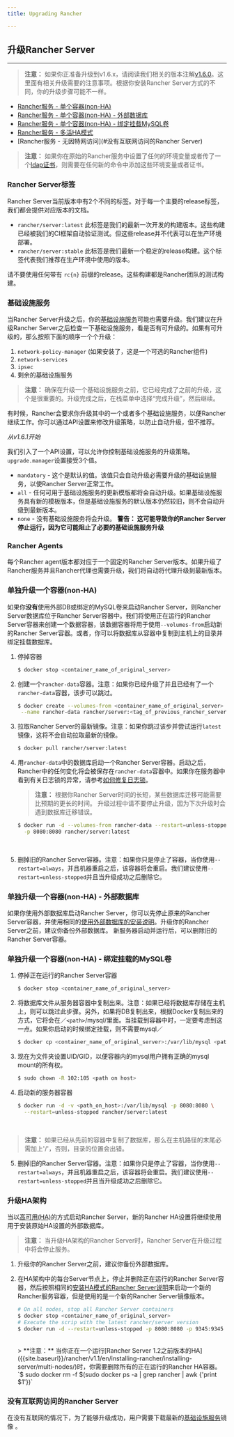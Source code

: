 ```yaml
---
title: Upgrading Rancher

---
```


## 升级Rancher Server
---

> **注意：** 如果你正准备升级到v1.6.x，请阅读我们相关的版本注解[v1.6.0](https://github.com/rancher/rancher/releases/tag/v1.6.0)。这里面有相关升级需要的注意事项。根据你安装Rancher Server方式的不同，你的升级步骤可能不一样。

* [Rancher服务 - 单个容器(non-HA)](#single-container)
* [Rancher服务 - 单个容器(non-HA) - 外部数据库](#single-container-external-database)
* [Rancher服务 - 单个容器(non-HA) - 绑定挂载MySQL卷](#single-container-bind-mount)
* [Rancher服务 - 多活HA模式](#multi-nodes)
* [Rancher服务 - 无因特网访问](#没有互联网访问的Rancher Server)

> **注意：** 如果你在原始的Rancher服务中设置了任何的环境变量或者传了一个[ldap证书]({{site.baseurl}}/rancher/{{page.version}}/{{page.lang}}/installing-rancher/installing-server/#tls认证使用adopenldap)，则需要在任何新的命令中添加这些环境变量或者证书。

### Rancher Server标签

Rancher Server当前版本中有2个不同的标签。对于每一个主要的release标签，我们都会提供对应版本的文档。

* `rancher/server:latest` 此标签是我们的最新一次开发的构建版本。这些构建已经被我们的CI框架自动验证测试。但这些release并不代表可以在生产环境部署。
* `rancher/server:stable` 此标签是我们最新一个稳定的release构建。这个标签代表我们推荐在生产环境中使用的版本。

请不要使用任何带有 `rc{n}` 前缀的release。这些构建都是Rancher团队的测试构建。

### 基础设施服务

当Rancher Server升级之后，你的[基础设施服务]({{site.baseurl}}/rancher/{{page.version}}/{{page.lang}}/rancher-services/)可能也需要升级。我们建议在升级Rancher Server之后检查一下基础设施服务，看是否有可升级的。如果有可升级的，那么按照下面的顺序一个个升级：

1. `network-policy-manager`  (如果安装了，这是一个可选的Rancher组件)
2. `network-services`
3. `ipsec`
4. 剩余的基础设施服务

> **注意：** 确保在升级一个基础设施服务之前，它已经完成了之前的升级，这个是很重要的。升级完成之后，在栈菜单中选择“完成升级”，然后继续。

有时候，Rancher会要求你升级其中的一个或者多个基础设施服务，以便Rancher继续工作。你可以通过API设置来修改升级策略，以防止自动升级，但不推荐。

_从v1.6.1开始_

我们引入了一个API设置，可以允许你控制基础设施服务的升级策略。`upgrade.manager`设置接受3个值。

* `mandatory` - 这个是默认的值。该值只会自动升级必需要升级的基础设施服务，以使Rancher Server正常工作。
* `all` - 任何可用于基础设施服务的更新模版都将会自动升级。如果基础设施服务具有新的模板版本，但是基础设施服务的默认版本仍然较旧，则不会自动升级到最新版本。
* `none` - 没有基础设施服务将会升级。 **警告： 这可能导致你的Rancher Server停止运行，因为它可能阻止了必要的基础设施服务升级**

### Rancher Agents

每个Rancher agent版本都对应于一个固定的Rancher Server版本。如果升级了Rancher服务并且Rancher代理也需要升级，我们将自动将代理升级到最新版本。
<a id="single-container"></a>

### 单独升级一个容器(non-HA)

如果你**没有**使用外部DB或绑定的MySQL卷来启动Rancher Server，则Rancher Server数据库位于Rancher Server容器中。我们将使用正在运行的Rancher Server容器来创建一个数据容器，该数据容器将用于使用`--volumes-from`启动新的Rancher Server容器。或者，你可以将数据库从容器中复制到主机上的目录并绑定挂载数据库。

1. 停掉容器

   ```bash
   $ docker stop <container_name_of_original_server>
   ```

2. 创建一个`rancher-data`容器。注意：如果你已经升级了并且已经有了一个`rancher-data`容器，该步可以跳过。

   ```bash
   $ docker create --volumes-from <container_name_of_original_server> \
    --name rancher-data rancher/server:<tag_of_previous_rancher_server>
   ```

3. 拉取Rancher Server的最新镜像。注意：如果你跳过该步并尝试运行`latest`镜像，这将不会自动拉取最新的镜像。

   ```bash
   $ docker pull rancher/server:latest
   ```

4. 用`rancher-data`中的数据库启动一个Rancher Server容器。启动之后，Rancher中的任何变化将会被保存在`rancher-data`容器中。如果你在服务器中看到有关日志锁的异常，请参考[如何修复日志锁]({{site.baseurl}}/rancher/{{page.version}}/{{page.lang}}/faqs/server/#databaselock)。

    > **注意：** 根据你Rancher Server时间的长短，某些数据库迁移可能需要比预期的更长的时间。 升级过程中请不要停止升级，因为下次升级时会遇到数据库迁移错误。
   ```bash
   $ docker run -d --volumes-from rancher-data --restart=unless-stopped \
     -p 8080:8080 rancher/server:latest
   ```
    <br>

5. 删掉旧的Rancher Server容器。注意：如果你只是停止了容器，当你使用`--restart=always`，并且机器重启之后，该容器将会重启。我们建议使用`--restart=unless-stopped`并且当升级成功之后删除它。
<a id="single-container-external-database"></a>

### 单独升级一个容器(non-HA) - 外部数据库

如果你使用外部数据库启动Rancher Server，你可以先停止原来的Rancher Server容器，并使用相同的[使用外部数据库的安装说明]({{site.baseurl}}/rancher/{{page.version}}/{{page.lang}}/installing-rancher/installing-server/#single-container-external-database)。升级你的Rancher Server之前，建议你备份外部数据库。 新服务器启动并运行后，可以删除旧的Rancher Server容器。

<a id="single-container-bind-mount"></a>

### 单独升级一个容器(non-HA) - 绑定挂载的MySQL卷

1. 停掉正在运行的Rancher Server容器

   ```bash
   $ docker stop <container_name_of_original_server>
   ```

2. 将数据库文件从服务器容器中复制出来。注意：如果已经将数据库存储在主机上，则可以跳过此步骤。另外，如果将DB复制出来，根据Docker复制出来的方式，它将会在／`<path>`/mysql/里面。当挂载到容器中时，一定要考虑到这一点。如果你启动的时候绑定挂载，则不需要mysql／

   ```bash
   $ docker cp <container_name_of_original_server>:/var/lib/mysql <path on host>
   ```

3. 现在为文件夹设置UID/GID，以便容器内的mysql用户拥有正确的mysql mount的所有权。

   ```bash
   $ sudo chown -R 102:105 <path on host>
   ```

4. 启动新的服务器容器

   ```bash
   $ docker run -d -v <path_on_host>:/var/lib/mysql -p 8080:8080 \
     --restart=unless-stopped rancher/server:latest
   ```
  <br>

   > **注意：** 如果已经从先前的容器中复制了数据库，那么在主机路径的末尾必需加上'/'，否则，目录的位置会出错。

5. 删掉旧的Rancher Server容器。注意：如果你只是停止了容器，当你使用`--restart=always`，并且机器重启之后，该容器将会重启。我们建议使用`--restart=unless-stopped`并且当升级成功之后删除它。

<a id="multi-nodes"></a>

### 升级HA架构

当以[高可用(HA)]({{site.baseurl}}/rancher/{{page.version}}/{{page.lang}}/installing-rancher/installing-server/#multi-nodes)的方式启动Rancher Server，新的Rancher HA设置将继续使用用于安装原始HA设置的外部数据库。

> **注意：** 当升级HA架构的Rancher Server时，Rancher Server在升级过程中将会停止服务。

1. 升级你的Rancher Server之前，建议你备份外部数据库。

2. 在HA架构中的每台Server节点上，停止并删除正在运行的Rancher Server容器，然后按照相同的[安装HA模式的Rancher Server说明]({{site.baseurl}}/rancher/{{page.version}}/{{page.lang}}/installing-rancher/installing-server/#multi-nodes)来启动一个新的Rancher服务容器，但是使用的是一个新的Rancher Server镜像版本。

   ```bash
   # On all nodes, stop all Rancher Server containers
   $ docker stop <container_name_of_original_server>
   # Execute the scrip with the latest rancher/server version
   $ docker run -d --restart=unless-stopped -p 8080:8080 -p 9345:9345 rancher/server --db-host myhost.example.com --db-port 3306 --db-user username --db-pass password --db-name cattle --advertise-address <IP_of_the_Node>
   ```
   <br>
   > **注意：** 当你正在一个运行[Rancher Server 1.2之前版本的HA]({{site.baseurl}}/rancher/v1.1/en/installing-rancher/installing-server/multi-nodes/)时，你需要删除所有的正在运行的Rancher HA容器。`$ sudo docker rm -f $(sudo docker ps -a | grep rancher | awk {'print $1'})`

### 没有互联网访问的Rancher Server

在没有互联网的情况下，为了能够升级成功，用户需要下载最新的[基础设施服务]({{site.baseurl}}/rancher/{{page.version}}/{{page.lang}}/rancher-services/)镜像 。

